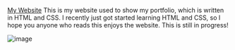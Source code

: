 [My Website](https://prestonwong7.github.io/)
This is my website used to show my portfolio, which is written in HTML and CSS. I recently just got started learning HTML and CSS, so I hope you anyone who reads this enjoys the website. This is still in progress!

![image](https://user-images.githubusercontent.com/30359951/40705858-e59db72c-63a0-11e8-800c-11145a814506.png)

